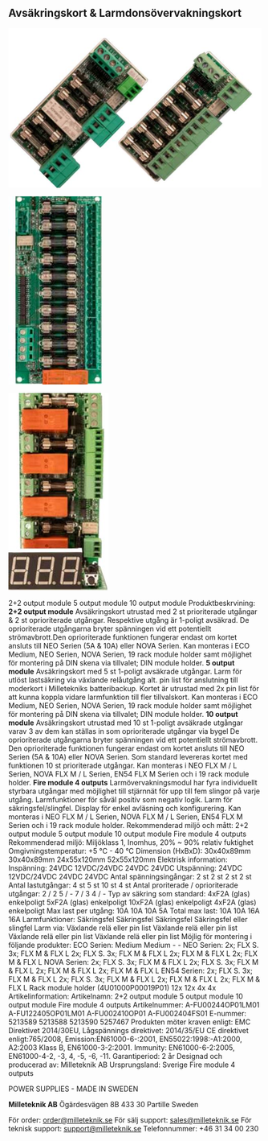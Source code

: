 ## **Avsäkringskort & Larmdonsövervakningskort**

![](images/_page_0_Picture_1.jpeg)

![](images/_page_0_Picture_2.jpeg)

![](images/_page_0_Picture_3.jpeg)

2+2 output module 5 output module 10 output module Produktbeskrvining: **2+2 output module** Avsäkringskort utrustad med 2 st prioriterade utgångar & 2 st oprioriterade utgångar. Respektive utgång är 1-poligt avsäkrad. De oprioriterade utgångarna bryter spänningen vid ett potentiellt strömavbrott.Den oprioriterade funktionen fungerar endast om kortet ansluts till NEO Serien (5A & 10A) eller NOVA Serien. Kan monteras i ECO Medium, NEO Serien, NOVA Serien, 19 rack module holder samt möjlighet för montering på DIN skena via tillvalet; DIN module holder. **5 output module** Avsäkringskort med 5 st 1-poligt avsäkrade utgångar. Larm för utlöst lastsäkring via växlande relåutgång alt. pin list för anslutning till moderkort i Milletekniks batteribackup. Kortet är utrustad med 2x pin list för att kunna koppla vidare larmfunktion till fler tillvalskort. Kan monteras i ECO Medium, NEO Serien, NOVA Serien, 19 rack module holder samt möjlighet för montering på DIN skena via tillvalet; DIN module holder. **10 output module** Avsäkringskort utrustad med 10 st 1-poligt avsäkrade utgångar varav 3 av dem kan ställas in som oprioriterade utgångar via bygel De oprioriterade utgångarna bryter spänningen vid ett potentiellt strömavbrott. Den oprioriterade funktionen fungerar endast om kortet ansluts till NEO Serien (5A & 10A) eller NOVA Serien. Som standard levereras kortet med funktionen 10 st prioriterade utgångar. Kan monteras i NEO FLX M / L Serien, NOVA FLX M / L Serien, EN54 FLX M Serien och i 19 rack module holder. **Fire module 4 outputs** Larmövervakningsmodul har fyra individuellt styrbara utgångar med möjlighet till stjärnnät för upp till fem slingor på varje utgång. Larmfunktioner för såväl positiv som negativ logik. Larm för säkringsfel/slingfel. Display för enkel avläsning och konfigurering. Kan monteras i NEO FLX M / L Serien, NOVA FLX M / L Serien, EN54 FLX M Serien och i 19 rack module holder. Rekommenderad miljö och mått: 2+2 output module 5 output module 10 output module Fire module 4 outputs Rekommenderad miljö: Miljöklass 1, Inomhus, 20% ~ 90% relativ fuktighet Omgivningstemperatur: +5 °C - 40 °C Dimension (HxBxD): 30x40x89mm 30x40x89mm 24x55x120mm 52x55x120mm Elektrisk information: Inspänning: 24VDC 12VDC/24VDC 24VDC 24VDC Utspänning: 24VDC 12VDC/24VDC 24VDC 24VDC Antal spänningsingångar: 2 st 2 st 2 st 2 st Antal lastutgångar: 4 st 5 st 10 st 4 st Antal proriterade / oprioriterade utgångar: 2 / 2 5 / - 7 / 3 4 / - Typ av säkring som standard: 4xF2A (glas) enkelpoligt 5xF2A (glas) enkelpoligt 10xF2A (glas) enkelpoligt 4xF2A (glas) enkelpoligt Max last per utgång: 10A 10A 10A 5A Total max last: 10A 10A 16A 16A Larmfunktioner: Säkringsfel Säkringsfel Säkringsfel Säkringsfel eller slingfel Larm via: Växlande relä eller pin list Växlande relä eller pin list Växlande relä eller pin list Växlande relä eller pin list Möjlig för montering i följande produkter: ECO Serien: Medium Medium - - NEO Serien: 2x; FLX S. 3x; FLX M & FLX L 2x; FLX S. 3x; FLX M & FLX L 2x; FLX M & FLX L 2x; FLX M & FLX L NOVA Serien: 2x; FLX S. 3x; FLX M & FLX L 2x; FLX S. 3x; FLX M & FLX L 2x; FLX M & FLX L 2x; FLX M & FLX L EN54 Serien: 2x; FLX S. 3x; FLX M & FLX L 2x; FLX S. 3x; FLX M & FLX L 2x; FLX M & FLX L 2x; FLX M & FLX L Rack module holder (4U01000P00019P01) 12x 12x 4x 4x Artikelinformation: Artikelnamn: 2+2 output module 5 output module 10 output module Fire module 4 outputs Artikelnummer: A-FU00244OP01LM01 A-FU122405OP01LM01 A-FU002410OP01 A-FU002404FS01 E-nummer: 5213589 5213588 5213590 5257467 Produkten möter kraven enligt: EMC Direktivet 2014/30EU, Lågspännings direktivet: 2014/35/EU CE direktivet enligt:765/2008, Emission:EN61000-6-:2001, EN55022:1998:-A1:2000, A2:2003 Klass B, EN61000-3-2:2001. Immunity: EN61000-6-2:2005, EN61000-4-2, -3, 4, -5, -6, -11. Garantiperiod: 2 år Designad och producerad av: Milleteknik AB Ursprungsland: Sverige Fire module 4 outputs

POWER SUPPLIES - MADE IN SWEDEN

**Milleteknik AB** Ögärdesvägen 8B 433 30 Partille Sweden

För order: order@milleteknik.se För sälj support: sales@milleteknik.se För teknisk support: support@milleteknik.se Telefonnummer: +46 31 34 00 230